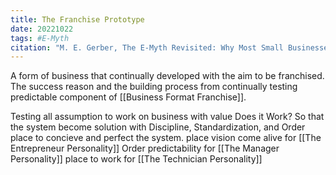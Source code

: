 ```yaml
---
title: The Franchise Prototype
date: 20221022
tags: #E-Myth
citation: "M. E. Gerber, The E-Myth Revisited: Why Most Small Businesses Don’t Work and What to Do About It. Harper Collins, 2009."
---
```

A form of business that continually developed with the aim to be franchised. The success reason and the building process from continually testing predictable component of [[Business Format Franchise]].

Testing all assumption to work on business with value Does it Work?
So that the system become solution with Discipline, Standardization, and Order
place to concieve and perfect the system.
place vision come alive for [[The Entrepreneur Personality]]
Order predictability for [[The Manager Personality]]
place to work for [[The Technician Personality]]